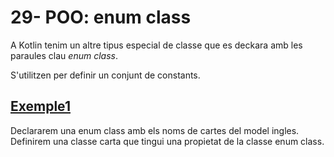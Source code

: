 # 29- POO: enum class

A Kotlin tenim un altre tipus especial de classe que es deckara amb les paraules clau *enum class*.

S'utilitzen per definir un conjunt de constants.


## [Exemple1]()

Declararem una enum class amb els noms de cartes del model ingles.
Definirem una classe carta que tingui una propietat de la classe enum class.


